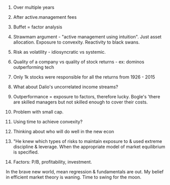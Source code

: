 1.  Over multiple years
    
2.  After active.management fees
    
3.  Buffet = factor analysis
    
4.  Strawmam argument - "active management using intuition". Just asset allocation. Exposure to convexity. Reactivity to black swans.
    
5.  Risk as volatility - idiosyncratic vs systemic.
    
6.  Quality of a company vs quality of stock returns - ex: dominos outperforming tech
    
7.  Only 1k stocks were responsible for all the returns from 1926 - 2015
    
8.  What about Dalio's uncorrelated income streams?
    
9.  Outperformance = exposure to factors, therefore lucky. Bogle's 'there are skilled managers but not skilled enough to cover their costs.
    
10.  Problem with small cap.
    
11.  Using time to achieve convexity?
    
12.  Thinking about who will do well in the new econ
    
13.  "He knew which types of risks to maintain exposure to & used extreme discipline & leverage. When the appropriate model of market equilibrium is specified.
    
14.  Factors: P/B, profitability, investment.


In the brave new world, mean regression & fundamentals are out. My belief in efficient market theory is waning. Time to swing for the moon.


